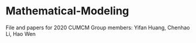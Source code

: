 # Mathematical-Modeling
File and papers for 2020 CUMCM
Group members: Yifan Huang, Chenhao Li, Hao Wen
